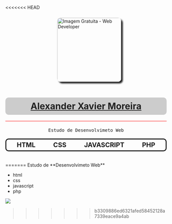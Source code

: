 <<<<<<< HEAD
<html>
<body>

<div style="display: flex;justify-content: center;width: 100%;
padding: 10px" >
    <img style="width: 200px; border-radius: 10px; box-shadow: 5px 5px 4px #212121;" src="https://cdn.pixabay.com/photo/2018/09/08/22/37/software-3663509_960_720.jpg" alt="Imagem Gratuita - Web Developer">
</div>

<h1 style="background-color:#ccc; display: flex; justify-content: center; align-items: center; padding: 10px; border-radius: 10px;">
    <a style="color: #212121;display: flex;justify-content: center;align-items: center;" href="">Alexander Xavier Moreira</a>
</h1>

<hr style="background-color:red;">

<h4 style="font-family: monospace; font-weight: 100;text-align: center;">Estudo de Desenvolvimeto Web</h4>

<div style="border-radius: 10px;padding: 5px;border: 3px solid;display: flex; align-items: center; justify-content: space-around;">
    <li style="  text-transform: uppercase; list-style: none; font-size: 20px; font-weight: bolder;">html</li>
    <li style="  text-transform: uppercase; list-style: none; font-size: 20px; font-weight: bolder;">css</li>
    <li style="  text-transform: uppercase; list-style: none; font-size: 20px; font-weight: bolder;">javascript</li>
    <li style="  text-transform: uppercase; list-style: none; font-size: 20px; font-weight: bolder;">php</li>
</div>

</br>
</br>

</body>

</html>
=======
Estudo de **Desenvolvimeto Web**

- html
- css
- javascript
- php

![](https://cdn.pixabay.com/photo/2018/09/08/22/37/software-3663509_960_720.jpg)
>>>>>>> b3309886ed6321afed58452128a7339eace9a4ab
